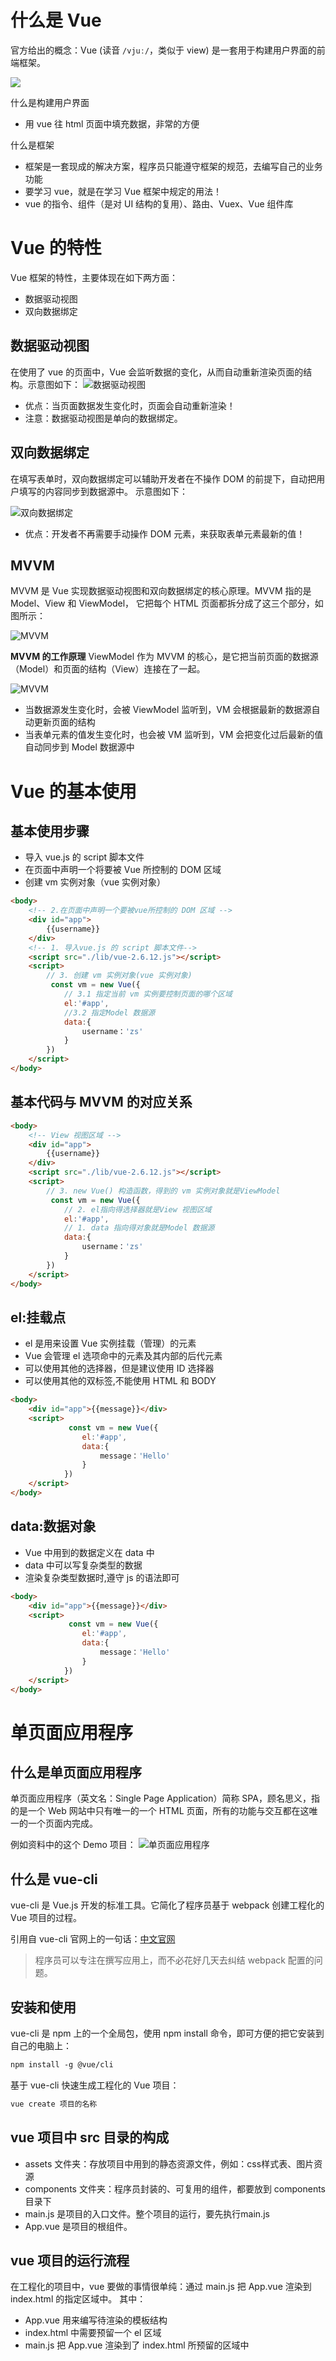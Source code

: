 # 什么是 Vue
官方给出的概念：Vue (读音 `/vjuː/`，类似于 view) 是一套用于构建用户界面的前端框架。

![](images/什么是vue.png)

什么是构建用户界面
 - 用 vue 往 html 页面中填充数据，非常的方便

什么是框架
 - 框架是一套现成的解决方案，程序员只能遵守框架的规范，去编写自己的业务功能
 - 要学习 vue，就是在学习 Vue 框架中规定的用法！
 - vue 的指令、组件（是对 UI 结构的复用）、路由、Vuex、Vue 组件库

# Vue 的特性
Vue 框架的特性，主要体现在如下两方面：
- 数据驱动视图
- 双向数据绑定

## 数据驱动视图
在使用了 vue 的页面中，Vue 会监听数据的变化，从而自动重新渲染页面的结构。示意图如下：
![数据驱动视图](images/数据驱动视图.png)
- 优点：当页面数据发生变化时，页面会自动重新渲染！
- 注意：数据驱动视图是单向的数据绑定。

## 双向数据绑定
在填写表单时，双向数据绑定可以辅助开发者在不操作 DOM 的前提下，自动把用户填写的内容同步到数据源中。
示意图如下：

![双向数据绑定](images/双向数据绑定.png)
- 优点：开发者不再需要手动操作 DOM 元素，来获取表单元素最新的值！

## MVVM
MVVM 是 Vue 实现数据驱动视图和双向数据绑定的核心原理。MVVM 指的是 Model、View 和 ViewModel， 它把每个 HTML 页面都拆分成了这三个部分，如图所示：

![MVVM](images/MVVM.png)

**MVVM 的工作原理**
ViewModel 作为 MVVM 的核心，是它把当前页面的数据源（Model）和页面的结构（View）连接在了一起。

![MVVM](images/MVVM工作原理.png)
- 当数据源发生变化时，会被 ViewModel 监听到，VM 会根据最新的数据源自动更新页面的结构
- 当表单元素的值发生变化时，也会被 VM 监听到，VM 会把变化过后最新的值自动同步到 Model 数据源中

# Vue 的基本使用
## 基本使用步骤
- 导入 vue.js 的 script 脚本文件
- 在页面中声明一个将要被 Vue 所控制的 DOM 区域
- 创建 vm 实例对象（vue 实例对象）

```html
<body>
    <!-- 2.在页面中声明一个要被vue所控制的 DOM 区域 -->
    <div id="app">
        {{username}}
    </div>
    <!-- 1. 导入vue.js 的 script 脚本文件-->
    <script src="./lib/vue-2.6.12.js"></script>
    <script>
        // 3. 创建 vm 实例对象(vue 实例对象)
         const vm = new Vue({
            // 3.1 指定当前 vm 实例要控制页面的哪个区域
            el:'#app',
            //3.2 指定Model 数据源
            data:{
                username：'zs'
            }
        })
    </script>
</body>
```

## 基本代码与 MVVM 的对应关系
```html
<body>
    <!-- View 视图区域 -->
    <div id="app">
        {{username}}
    </div>
    <script src="./lib/vue-2.6.12.js"></script>
    <script>
        // 3. new Vue() 构造函数，得到的 vm 实例对象就是ViewModel
         const vm = new Vue({
            // 2. el指向得选择器就是View 视图区域
            el:'#app',
            // 1. data 指向得对象就是Model 数据源
            data:{
                username：'zs'
            }
        })
    </script>
</body>
```

## el:挂载点
- el 是用来设置 Vue 实例挂载（管理）的元素
- Vue 会管理 el 选项命中的元素及其内部的后代元素
- 可以使用其他的选择器，但是建议使用 ID 选择器
- 可以使用其他的双标签,不能使用 HTML 和 BODY

```html
<body>
    <div id="app">{{message}}</div>
    <script>
             const vm = new Vue({
                el:'#app',
                data:{
                    message：'Hello'
                }
            })
    </script>
</body>
```

## data:数据对象
- Vue 中用到的数据定义在 data 中
- data 中可以写复杂类型的数据
- 渲染复杂类型数据时,遵守 js 的语法即可

```html
<body>
    <div id="app">{{message}}</div>
    <script>
             const vm = new Vue({
                el:'#app',
                data:{
                    message：'Hello'
                }
            })
    </script>
</body>
```

# 单页面应用程序
## 什么是单页面应用程序
单页面应用程序（英文名：Single Page Application）简称 SPA，顾名思义，指的是一个 Web 网站中只有唯一的一个 HTML 页面，所有的功能与交互都在这唯一的一个页面内完成。

例如资料中的这个 Demo 项目：
![单页面应用程序](images/单页面应用程序.png)

## 什么是 vue-cli
vue-cli 是 Vue.js 开发的标准工具。它简化了程序员基于 webpack 创建工程化的 Vue 项目的过程。

引用自 vue-cli 官网上的一句话：[中文官网](https://cli.vuejs.org/zh/)
> 程序员可以专注在撰写应用上，而不必花好几天去纠结 webpack 配置的问题。

## 安装和使用
vue-cli 是 npm 上的一个全局包，使用 npm install 命令，即可方便的把它安装到自己的电脑上：
```txt
npm install -g @vue/cli
```

基于 vue-cli 快速生成工程化的 Vue 项目：
```txt
vue create 项目的名称
```

## vue 项目中 src 目录的构成
- assets 文件夹：存放项目中用到的静态资源文件，例如：css样式表、图片资源
- components 文件夹：程序员封装的、可复用的组件，都要放到 components 目录下
- main.js 是项目的入口文件。整个项目的运行，要先执行main.js
- App.vue 是项目的根组件。

## vue 项目的运行流程
在工程化的项目中，vue 要做的事情很单纯：通过 main.js 把 App.vue 渲染到 index.html 的指定区域中。
其中：
- App.vue 用来编写待渲染的模板结构
- index.html 中需要预留一个 el 区域
- main.js 把 App.vue 渲染到了 index.html 所预留的区域中

 